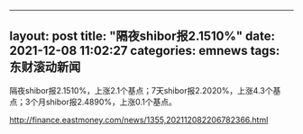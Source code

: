 
---
layout: post
title: "隔夜shibor报2.1510%"
date: 2021-12-08 11:02:27
categories: emnews
tags: 东财滚动新闻
---

隔夜shibor报2.1510%，上涨2.1个基点；7天shibor报2.2020%，上涨4.3个基点；3个月shibor报2.4890%，上涨0.1个基点。

<http://finance.eastmoney.com/news/1355,202112082206782366.html>
